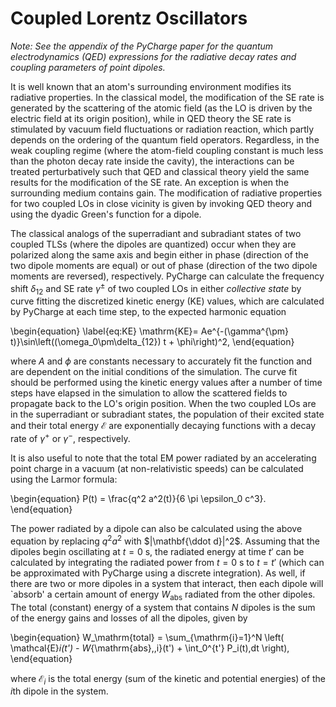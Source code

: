 # Coupled Lorentz Oscillators

_Note: See the appendix of the PyCharge paper for the quantum electrodynamics (QED) expressions for the radiative decay rates and coupling parameters of point dipoles._

It is well known that an atom's surrounding environment modifies its radiative properties. In the classical model, the modification of the SE rate is generated by the scattering of the atomic field (as the LO is driven by the electric field at its origin position), while in QED theory the SE rate is stimulated by vacuum field fluctuations or radiation reaction, which partly depends on the ordering of the quantum field operators. Regardless, in the weak coupling regime (where the atom-field coupling constant is much less than the photon decay rate inside the cavity), the interactions can be treated perturbatively such that QED and classical theory yield the same results for the modification of the SE rate. An exception is when the surrounding medium contains gain. The modification of radiative properties for two coupled LOs in close vicinity is given by invoking QED theory and using the dyadic Green's function for a dipole. 

The classical analogs of the superradiant and subradiant states of two coupled TLSs (where the dipoles are quantized)  occur when they are polarized along the same axis and begin either in phase (direction of the two dipole moments are equal) or out of phase (direction of the two dipole moments are reversed), respectively. PyCharge can calculate the frequency shift $\delta_{12}$ and  SE rate $\gamma^{\pm}$ of two coupled LOs in either _collective state_ by curve fitting the discretized kinetic energy (KE) values, which are calculated by PyCharge at each time step, to the expected harmonic equation 

\begin{equation}
\label{eq:KE}
   \mathrm{KE}= Ae^{-(\gamma^{\pm} t)}\sin\left((\omega_0\pm\delta_{12}) t + \phi\right)^2,
\end{equation}

where $A$ and $\phi$ are constants necessary to accurately fit the function and are dependent on the initial conditions of the simulation. The curve fit should be performed using the kinetic energy values after a number of time steps have elapsed in the simulation to allow the scattered fields to propagate back to the LO's origin position. 
When the two coupled LOs are in the superradiant or subradiant states, the population of their excited state and their total energy $\mathcal{E}$ are exponentially decaying functions with a decay rate of $\gamma^{+}$ or $\gamma^{-}$, respectively.

It is also useful to note that 
the total EM power radiated by an accelerating point charge in a vacuum (at non-relativistic speeds) can be calculated using the Larmor formula:

\begin{equation}
    P(t) = \frac{q^2 a^2(t)}{6 \pi \epsilon_0 c^3}.
\end{equation}

The power radiated by a dipole can also be calculated using the above equation by replacing $q^2 a^2$ with $|\mathbf{\ddot d}|^2$. Assuming that the dipoles begin oscillating at $t=0$ s, the radiated energy at time $t'$ can be calculated by integrating the radiated power from $t=0$ s to $t=t'$ (which can be approximated with PyCharge using a discrete integration). As well, if there are two or more dipoles in a system that interact, then each dipole will `absorb' a certain amount of energy $W_\mathrm{abs}$ radiated from the other dipoles. The total (constant) energy of a system that contains $N$ dipoles is the sum of the energy gains and losses of all the dipoles, given by

\begin{equation}
    W_\mathrm{total} = \sum_{\mathrm{i}=1}^N  \left( \mathcal{E}_i(t')  - W_{\mathrm{abs},\,i}(t') + \int_0^{t'} P_i(t)\,dt \right),
\end{equation}

where $\mathcal{E}_i$ is the total energy (sum of the kinetic and potential energies) of the $i$th dipole in the system.
